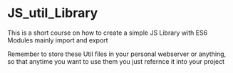 # JS_util_Library
This is a short course on how to create a simple  JS Library with ES6 Modules mainly import and export

Remember to store these Util files in your personal webserver or anything,
 so that anytime you want to use them you  just refernce it into your project